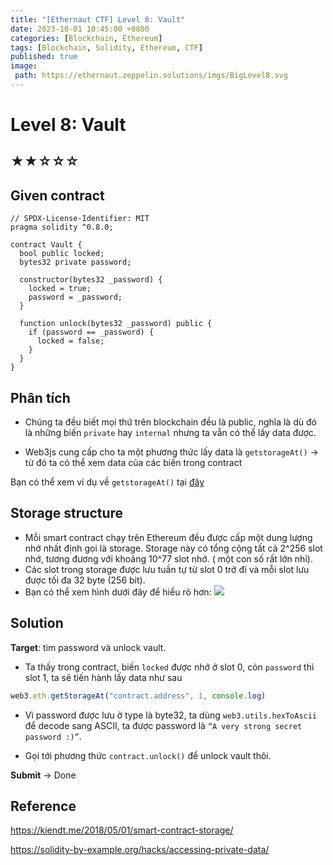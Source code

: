 ```yaml
---
title: "[Ethernaut CTF] Level 8: Vault"
date: 2023-10-01 10:45:00 +0800
categories: [Blockchain, Ethereum]
tags: [Blockchain, Solidity, Ethereum, CTF]
published: true
image:
 path: https://ethernaut.zeppelin.solutions/imgs/BigLevel8.svg
---
```

# Level 8: Vault
## ★★☆☆☆
## Given contract
```solidity
// SPDX-License-Identifier: MIT
pragma solidity ^0.8.0;

contract Vault {
  bool public locked;
  bytes32 private password;

  constructor(bytes32 _password) {
    locked = true;
    password = _password;
  }

  function unlock(bytes32 _password) public {
    if (password == _password) {
      locked = false;
    }
  }
}
```
## Phân tích

- Chúng ta đều biết mọi thứ trên blockchain đều là public, nghĩa là dù đó là những biến ``private`` hay ``internal`` nhưng ta vẫn có thể lấy data được.  

- Web3js cung cấp cho ta một phương thức lấy data là ``getstorageAt()`` -> từ đó ta có thể xem data của các biến trong contract
 

Bạn có thể xem ví dụ về ``getstorageAt()`` tại [đây](https://solidity-by-example.org/hacks/accessing-private-data/)  


## Storage structure
- Mỗi smart contract chạy trên Ethereum đều được cấp một dung lượng nhớ nhất định gọi là storage. Storage này có tổng cộng tất cả 
2^256 slot nhớ, tương đương với khoảng 10^77 slot nhớ. ( một con số rất lớn nhỉ).
- Các slot trong storage được lưu tuần tự từ slot 0 trở đi và mỗi slot lưu được tối đa 32 byte (256 bit).
- Bạn có thể xem hình dưới đây để hiểu rõ hơn:
![](https://miro.medium.com/v2/resize:fit:2000/format:webp/1*wY8Si-mt_QZWqg0jnEDw8A.jpeg)


## Solution
**Target**: tìm password và unlock vault.  
- Ta thấy trong contract, biến ``locked`` được nhớ ở slot 0, còn ``password`` thì slot 1, ta sẽ tiến hành lấy data như sau

```javascript
web3.eth.getStorageAt("contract.address", 1, console.log)

```
- Vì password được lưu ở type là byte32, ta dùng ``web3.utils.hexToAscii ``để decode sang ASCII, ta được password là ``“A very strong secret password :)”``.  

- Gọi tới phương thức ``contract.unlock()`` để unlock vault thôi.

**Submit** -> Done
## Reference

https://kiendt.me/2018/05/01/smart-contract-storage/  

https://solidity-by-example.org/hacks/accessing-private-data/



